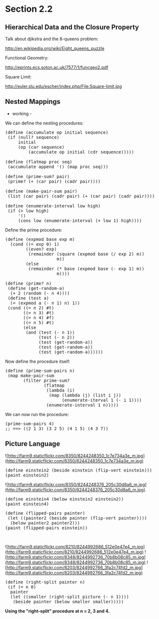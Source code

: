 Section 2.2
=========== 

Hierarchical Data and the Closure Property
------------------------------------------ 

Talk about djikstra and the 8-queens problem:

http://en.wikipedia.org/wiki/Eight_queens_puzzle

Functional Geometry:

http://eprints.ecs.soton.ac.uk/7577/1/funcgeo2.pdf

Square Limit:

http://euler.slu.edu/escher/index.php/File:Square-limit.jpg

Nested Mappings
--------------- 

- working -

We can define the nesting procedures:

<pre>
(define (accumulate op initial sequence)
 (if (null? sequence)
     initial
     (op (car sequence)
         (accumulate op initial (cdr sequence)))))

(define (flatmap proc seq)
 (accumulate append '() (map proc seq)))

(define (prime-sum? pair)
 (prime? (+ (car pair) (cadr pair))))

(define (make-pair-sum pair)
 (list (car pair) (cadr pair) (+ (car pair) (cadr pair))))

(define (enumerate-interval low high)
 (if (> low high)
     '()
     (cons low (enumerate-interval (+ low 1) high))))
</pre>

Define the prime procedure:

<pre>
(define (expmod base exp m)
  (cond ((= exp 0) 1)
        ((even? exp) 
         (remainder (square (expmod base (/ exp 2) m))
                    m))
        (else
         (remainder (* base (expmod base (- exp 1) m))
                    m))))

(define (prime? n)
 (define (get-random-a)
  (+ 2 (random (- n 4))))
 (define (test a)
  (= (expmod a (- n 1) n) 1))
 (cond ((= n 2) #t)
       ((= n 3) #t)
       ((= n 4) #f)
       ((= n 5) #t)
       (else 
        (and (test (- n 1))
             (test (- n 2))
             (test (get-random-a))
             (test (get-random-a))
             (test (get-random-a))))))
</pre>

Now define the procedure itself:

<pre>
(define (prime-sum-pairs n)
 (map make-pair-sum
       (filter prime-sum?
               (flatmap
                (lambda (i)
                 (map (lambda (j) (list i j))
                      (enumerate-iterval 1 (- i 1))))
                (enumerate-interval 1 n)))))
</pre>

We can now run the procedure:

<pre>
(prime-sum-pairs 4)
;; ==> ((2 1 3) (3 2 5) (4 1 5) (4 3 7))
</pre>

Picture Language
---------------- 

![http://farm9.staticflickr.com/8350/8244248350_1c7e734a3e_m.jpg](http://farm9.staticflickr.com/8350/8244248350_1c7e734a3e_m.jpg)
<pre>
(define einstein2 (beside einstein (flip-vert einstein)))
(paint einstein2)
</pre>

![http://farm9.staticflickr.com/8350/8244248376_205c30d8a6_m.jpg](http://farm9.staticflickr.com/8350/8244248376_205c30d8a6_m.jpg)
<pre>
(define einstein4 (below einstein2 einstein2))
(paint einstein4)
</pre>

<pre>
(define (flipped-pairs painter)
 (let ((painter2 (beside painter (flip-vert painter))))
  (below painter2 painter2)))
(paint (flipped-pairs einstein))
</pre>
 
<p>&nbsp;</p>

![http://farm9.staticflickr.com/8210/8244992686_512e0e47e4_m.jpg](http://farm9.staticflickr.com/8210/8244992686_512e0e47e4_m.jpg) ![http://farm9.staticflickr.com/8348/8244992736_70b8b08c85_m.jpg](http://farm9.staticflickr.com/8348/8244992736_70b8b08c85_m.jpg) ![http://farm9.staticflickr.com/8203/8244992766_3fa2c74fd2_m.jpg](http://farm9.staticflickr.com/8203/8244992766_3fa2c74fd2_m.jpg)
<pre>
(define (right-split painter n)
 (if (= n 0)
  painter
  (let ((smaller (right-split picture (- n 1))))
   (beside painter (below smaller smaller)))))
</pre>
**Using the "right-split" procedure at n = 2, 3 and 4.**